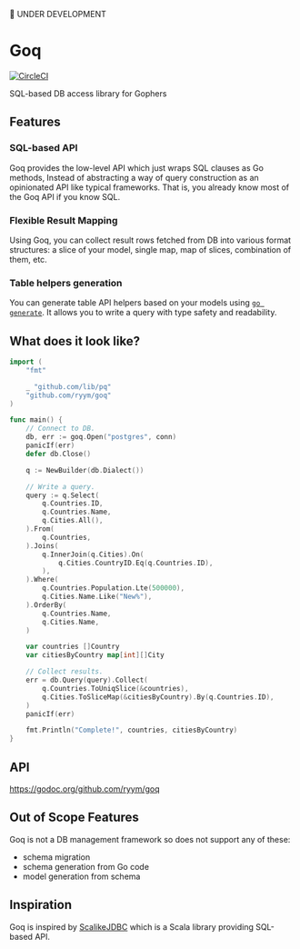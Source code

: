🚧  UNDER DEVELOPMENT

# Goq  

[![CircleCI](https://circleci.com/gh/ryym/goq.svg?style=svg)](https://circleci.com/gh/ryym/goq)

SQL-based DB access library for Gophers

## Features

### SQL-based API

Goq provides the low-level API which just wraps SQL clauses as Go methods,
Instead of abstracting a way of query construction as an opinionated API like typical frameworks.
That is, you already know most of the Goq API if you know SQL.

### Flexible Result Mapping

Using Goq, you can collect result rows fetched from DB into various format structures:
a slice of your model, single map, map of slices, combination of them, etc.

### Table helpers generation

You can generate table API helpers based on your models using [`go generate`](https://blog.golang.org/generate).
It allows you to write a query with type safety and readability.

## What does it look like?

```go
import (
    "fmt"

    _ "github.com/lib/pq"
    "github.com/ryym/goq"
)

func main() {
    // Connect to DB.
    db, err := goq.Open("postgres", conn)
    panicIf(err)
    defer db.Close()

    q := NewBuilder(db.Dialect())

    // Write a query.
    query := q.Select(
        q.Countries.ID,
        q.Countries.Name,
        q.Cities.All(),
    ).From(
        q.Countries,
    ).Joins(
        q.InnerJoin(q.Cities).On(
            q.Cities.CountryID.Eq(q.Countries.ID),
        ),
    ).Where(
        q.Countries.Population.Lte(500000),
        q.Cities.Name.Like("New%"),
    ).OrderBy(
        q.Countries.Name,
        q.Cities.Name,
    )

    var countries []Country
    var citiesByCountry map[int][]City

    // Collect results.
    err = db.Query(query).Collect(
        q.Countries.ToUniqSlice(&countries),
        q.Cities.ToSliceMap(&citiesByCountry).By(q.Countries.ID),
    )
    panicIf(err)

    fmt.Println("Complete!", countries, citiesByCountry)
}
```

## API

<https://godoc.org/github.com/ryym/goq>

## Out of Scope Features

Goq is not a DB management framework so does not support any of these:

- schema migration
- schema generation from Go code
- model generation from schema

## Inspiration

Goq is inspired by [ScalikeJDBC](http://scalikejdbc.org/)
which is a Scala library providing SQL-based API.
